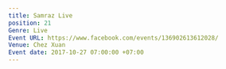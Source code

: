 ```yaml
---
title: Samraz Live
position: 21
Genre: Live
Event URL: https://www.facebook.com/events/136902613612028/
Venue: Chez Xuan
Event date: 2017-10-27 07:00:00 +07:00
---
```


